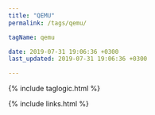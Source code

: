 ```yaml
---
title: "QEMU"
permalink: /tags/qemu/

tagName: qemu

date: 2019-07-31 19:06:36 +0300
last_updated: 2019-07-31 19:06:36 +0300

---
```


{% include taglogic.html %}

{% include links.html %}
